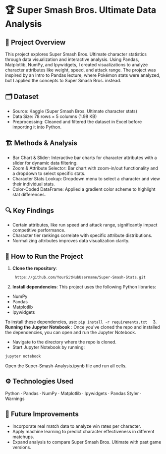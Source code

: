 # 🏆 Super Smash Bros. Ultimate Data Analysis

## 📌 Project Overview
This project explores Super Smash Bros. Ultimate character statistics through data visualization and interactive analysis. Using Pandas, Matplotlib, NumPy, and Ipywidgets, I created visualizations to analyze character attributes like weight, speed, and attack range. The project was inspired by an Intro to Pandas lecture, where Pokémon stats were analyzed, but I applied the concepts to Super Smash Bros. instead.

## 🗂️ Dataset
- Source: Kaggle (Super Smash Bros. Ultimate character stats)
- Data Size: 78 rows × 5 columns (1.98 KB)
- Preprocessing: Cleaned and filtered the dataset in Excel before importing it into Python.

## 🏗️ Methods & Analysis
- Bar Chart & Slider: Interactive bar charts for character attributes with a slider for dynamic data filtering.
- Zoom & Attribute Selector: Bar chart with zoom-in/out functionality and a dropdown to select specific stats.
- Character Stats Lookup: Dropdown menu to select a character and view their individual stats.
- Color-Coded DataFrame: Applied a gradient color scheme to highlight stat differences.
  
## 🔍 Key Findings
- Certain attributes, like run speed and attack range, significantly impact competitive performance.
- Character tier rankings correlate with specific attribute distributions.
- Normalizing attributes improves data visualization clarity.
  
## 🚀 How to Run the Project

1. **Clone the repository**:  
   ```sh
    https://github.com/YourGitHubUsername/Super-Smash-Stats.git
   
2. **Install dependencies**:
This project uses the following Python libraries:
- NumPy
- Pandas
- Matplotlib
- Ipywidgets
  
To install these dependencies, use:
```pip install -r requirements.txt  ```
3. **Running the Jupyter Notebook** :
Once you've cloned the repo and installed the dependencies, you can open and run the Jupyter Notebook.
- Navigate to the directory where the repo is cloned.
- Start Jupyter Notebook by running:
 ```sh
jupyter notebook
 ```
Open the Super-Smash-Analysis.ipynb file and run all cells.

## ⚙️ Technologies Used
Python · Pandas · NumPy · Matplotlib · Ipywidgets · Pandas Styler · Warnings

## 📌 Future Improvements
- Incorporate real match data to analyze win rates per character.
- Apply machine learning to predict character effectiveness in different matchups.
- Expand analysis to compare Super Smash Bros. Ultimate with past game versions.
